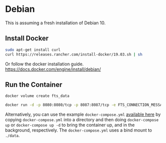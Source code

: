 
# Debian
This is assuming a fresh installation of Debian 10.
## Install Docker
```bash
sudo apt-get install curl
curl https://releases.rancher.com/install-docker/19.03.sh | sh
```
Or follow the docker installation guide.
<https://docs.docker.com/engine/install/debian/>

## Run the Container
```bash
docker volume create fts_data

docker run -d -p 8080:8080/tcp -p 8087:8087/tcp -e FTS_CONNECTION_MESSAGE="Server Connection Message" -e FTS_SAVE_COT_TO_DB="True" -v fts_data:/host/system/folder --name fts --restart unless-stopped freetakteam/freetakserver:1.1.2
```

Alternatively, you can use the example `docker-compose.yml` [available here](https://github.com/FreeTAKTeam/FreeTAKServer-Docker/blob/main/docker-compose.yml)
by copying `docker-compose.yml` into a directory and
then doing `docker-compose up` or `docker-compose up -d` to bring the container up,
and in the background, respectively.
The `docker-compose.yml` uses a bind mount to `./data`.